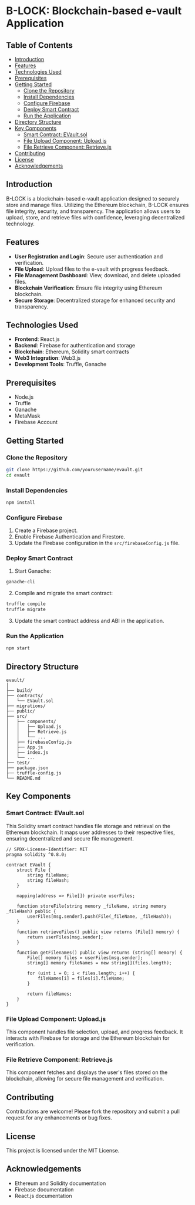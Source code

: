 
# B-LOCK: Blockchain-based e-vault Application

## Table of Contents

- [Introduction](#introduction)
- [Features](#features)
- [Technologies Used](#technologies-used)
- [Prerequisites](#prerequisites)
- [Getting Started](#getting-started)
  - [Clone the Repository](#clone-the-repository)
  - [Install Dependencies](#install-dependencies)
  - [Configure Firebase](#configure-firebase)
  - [Deploy Smart Contract](#deploy-smart-contract)
  - [Run the Application](#run-the-application)
- [Directory Structure](#directory-structure)
- [Key Components](#key-components)
  - [Smart Contract: EVault.sol](#smart-contract-evaultsol)
  - [File Upload Component: Upload.js](#file-upload-component-uploadjs)
  - [File Retrieve Component: Retrieve.js](#file-retrieve-component-retrievejs)
- [Contributing](#contributing)
- [License](#license)
- [Acknowledgements](#acknowledgements)

## Introduction

B-LOCK is a blockchain-based e-vault application designed to securely store and manage files. Utilizing the Ethereum blockchain, B-LOCK ensures file integrity, security, and transparency. The application allows users to upload, store, and retrieve files with confidence, leveraging decentralized technology.

## Features

- **User Registration and Login**: Secure user authentication and verification.
- **File Upload**: Upload files to the e-vault with progress feedback.
- **File Management Dashboard**: View, download, and delete uploaded files.
- **Blockchain Verification**: Ensure file integrity using Ethereum blockchain.
- **Secure Storage**: Decentralized storage for enhanced security and transparency.

## Technologies Used

- **Frontend**: React.js
- **Backend**: Firebase for authentication and storage
- **Blockchain**: Ethereum, Solidity smart contracts
- **Web3 Integration**: Web3.js
- **Development Tools**: Truffle, Ganache

## Prerequisites

- Node.js
- Truffle
- Ganache
- MetaMask
- Firebase Account

## Getting Started

### Clone the Repository

```bash
git clone https://github.com/yourusername/evault.git
cd evault
```

### Install Dependencies

```bash
npm install
```

### Configure Firebase

1. Create a Firebase project.
2. Enable Firebase Authentication and Firestore.
3. Update the Firebase configuration in the `src/firebaseConfig.js` file.

### Deploy Smart Contract

1. Start Ganache:

```bash
ganache-cli
```

2. Compile and migrate the smart contract:

```bash
truffle compile
truffle migrate
```

3. Update the smart contract address and ABI in the application.

### Run the Application

```bash
npm start
```

## Directory Structure

```plaintext
evault/
│
├── build/
├── contracts/
│   └── EVault.sol
├── migrations/
├── public/
├── src/
│   ├── components/
│   │   ├── Upload.js
│   │   ├── Retrieve.js
│   │   └── ...
│   ├── firebaseConfig.js
│   ├── App.js
│   ├── index.js
│   └── ...
├── test/
├── package.json
├── truffle-config.js
└── README.md
```

## Key Components

### Smart Contract: EVault.sol

This Solidity smart contract handles file storage and retrieval on the Ethereum blockchain. It maps user addresses to their respective files, ensuring decentralized and secure file management.

```solidity
// SPDX-License-Identifier: MIT
pragma solidity ^0.8.0;

contract EVault {
    struct File {
        string fileName;
        string fileHash;
    }

    mapping(address => File[]) private userFiles;

    function storeFile(string memory _fileName, string memory _fileHash) public {
        userFiles[msg.sender].push(File(_fileName, _fileHash));
    }

    function retrieveFiles() public view returns (File[] memory) {
        return userFiles[msg.sender];
    }

    function getFilenames() public view returns (string[] memory) {
        File[] memory files = userFiles[msg.sender];
        string[] memory fileNames = new string[](files.length);

        for (uint i = 0; i < files.length; i++) {
            fileNames[i] = files[i].fileName;
        }

        return fileNames;
    }
}
```

### File Upload Component: Upload.js

This component handles file selection, upload, and progress feedback. It interacts with Firebase for storage and the Ethereum blockchain for verification.

### File Retrieve Component: Retrieve.js

This component fetches and displays the user's files stored on the blockchain, allowing for secure file management and verification.

## Contributing

Contributions are welcome! Please fork the repository and submit a pull request for any enhancements or bug fixes.

## License

This project is licensed under the MIT License.

## Acknowledgements

- Ethereum and Solidity documentation
- Firebase documentation
- React.js documentation
